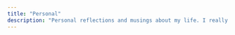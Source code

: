 ```yaml
---
title: "Personal"
description: "Personal reflections and musings about my life. I really like to write feelings down as a way to process them and sometimes they take the form of blogposts like these."
---
```

